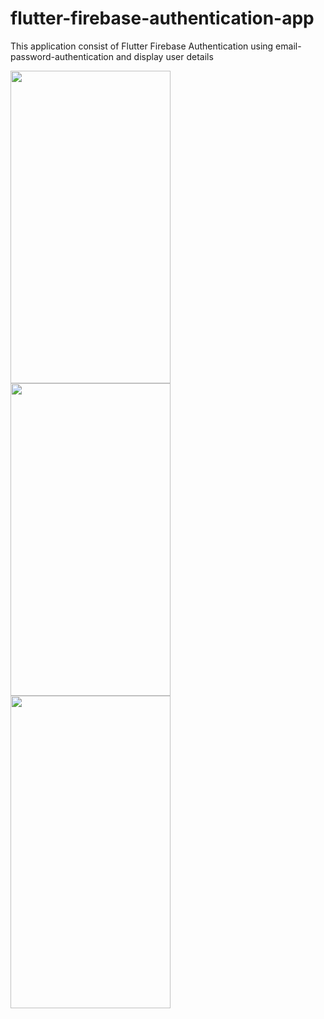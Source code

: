 # flutter-firebase-authentication-app
This application consist of Flutter Firebase Authentication using email-password-authentication and display user details

<img src="https://user-images.githubusercontent.com/50527133/209469346-74e0ef9a-2810-443d-80ed-6c90cf8b5136.jpg" width="256" height="500">   <img src="https://user-images.githubusercontent.com/50527133/209469349-92dc42ac-553d-490b-b9d4-d2892d034751.jpg" width="256" height="500">   <img src="https://user-images.githubusercontent.com/50527133/209469350-f63282bf-cace-4f0b-9341-c9a665d48d06.jpg" width="256" height="500">

